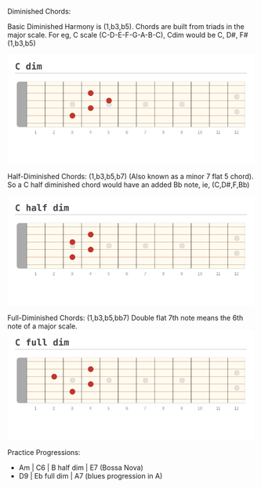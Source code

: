 






Diminished Chords:

Basic Diminished Harmony is (1,b3,b5). 
Chords are built from triads in the major scale. For eg, C scale (C-D-E-F-G-A-B-C), Cdim would be C, D#, F# (1,b3,b5)

![C diminished chord](./C%20dim.png "C diminished chord")



Half-Diminished Chords: (1,b3,b5,b7)
(Also known as a minor 7 flat 5 chord). So a C half diminished chord would have an added Bb note, ie, (C,D#,F,Bb)

![C half diminished chord](./C%20half%20dim.png "C half diminished chord")


Full-Diminished Chords: (1,b3,b5,bb7)
Double flat 7th note means the 6th note of a major scale. 
![C full diminished chord](./C%20full%20dim.png "C full diminished chord")


Practice Progressions: 
- Am | C6 | B half dim | E7 (Bossa Nova)
- D9 | Eb full dim | A7 (blues progression in A)